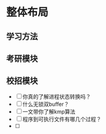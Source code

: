 # 整体布局

## 学习方法


## 考研模块


## 校招模块



* [ ] 你真的了解进程状态转换吗？
* [ ] 什么无锁双buffer？
* [ ] 一文带你了解kmp算法
* [ ] 程序到可执行文件有哪几个过程？
* [ ]

